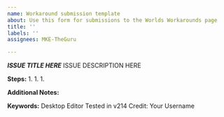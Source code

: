 ```yaml
---
name: Workaround submission template
about: Use this form for submissions to the Worlds Workarounds page
title: ''
labels: ''
assignees: MKE-TheGuru

---
```


***ISSUE TITLE HERE***
ISSUE DESCRIPTION HERE

**Steps:**
1. 
1. 
1. 

**Additional Notes:**

**Keywords:** Desktop Editor
Tested in v214
Credit:  Your Username
